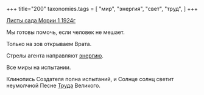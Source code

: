 +++
title="200"
taxonomies.tags = [
 "мир",
 "энергия",
 "свет",
 "труд",
]
+++

[Листы сада Мории 1 1924г](/agni/1924)

Мы готовы помочь, если человек не мешает.   

Только на зов открываем Врата.   

Стрелы агента направляют [энергию](/tags/энергия).   

Все миры на испытании.   

Клинопись Создателя полна испытаний, и Солнце солнц светит неумолчной Песне [Труда](/tags/труд) Великого.   

